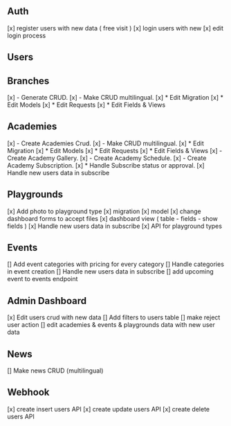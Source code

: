 ## Auth

[x] register users with new data ( free visit )
[x] login users with new 
[x] edit login process

## Users

## Branches

[x] - Generate CRUD.
[x] - Make CRUD multilingual.
    [x] * Edit Migration
    [x] * Edit Models
    [x] * Edit Requests
    [x] * Edit Fields & Views


## Academies

[x] - Create Academies Crud.
[x] - Make CRUD multilingual.
    [x] * Edit Migration
    [x] * Edit Models
    [x] * Edit Requests
    [x] * Edit Fields & Views
[x] - Create Academy Gallery.
[x] - Create Academy Schedule.
[x] - Create Academy Subscription.
    [x] * Handle Subscribe status or approval.
[x] Handle new users data in subscribe

## Playgrounds

[x] Add photo to playground type
    [x] migration
    [x] model
    [x] change dashboard forms to accept files
    [x] dashboard view ( table - fields - show fields )
[x] Handle new users data in subscribe
[x] API for playground types


## Events

[] Add event categories with pricing for every category
[] Handle categories in event creation
[] Handle new users data in subscribe
[] add upcoming event to events endpoint


## Admin Dashboard


[x] Edit users crud with new data
[] Add filters to users table
[] make reject user action
[] edit academies & events & playgrounds data with new user data

## News

[] Make news CRUD (multilingual)

## Webhook

[x] create insert users API
[x] create update users API
[x] create delete users API

